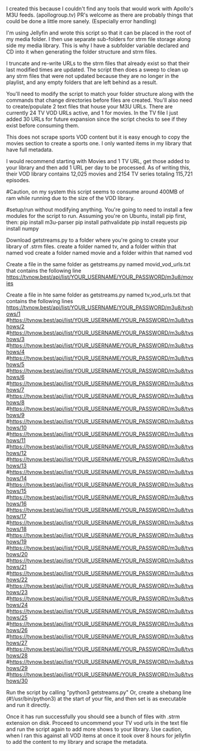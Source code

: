 I created this because I couldn't find any tools that would work with Apollo's M3U feeds. (apollogroup.tv)
PR's welcome as there are probably things that could be done a little more sanely.
(Especially error handling) 

I'm using Jellyfin and wrote this script so that it can be placed in the root of my media folder.  I then use separate sub-folders 
for strm file storage along side my media library.  This is why I have a subfolder variable declared and CD into it when generating
the folder structure and strm files. 

I truncate and re-write URLs to the strm files that already exist so that their last modified times are updated. 
The script then does a sweep to clean up any strm files that were not updated because they are no longer in the playlist, and any empty folders that are left behind as a result. 

You'll need to modify the script to match your folder structure along with the commands that change directories before files are created.
You'll also need to create/populate 2 text files that house your M3U URLs. There are currently 24 TV VOD URLs active, and 1 for movies.
In the TV file I just added 30 URLs for future expansion since the script checks to see if they exist before consuming them. 

This does not scrape sports VOD content but it is easy enough to copy the movies section to create a sports one. 
I only wanted items in my library that have full metadata. 

I would recommend starting with Movies and 1 TV URL, get those added to your library and then add 1 URL per day to be processed. 
As of writing this, their VOD library contains 12,025 movies and 2154 TV series totaling 115,721 episodes. 

#Caution, on my system this script seems to consume around 400MB of ram while running due to the size of the VOD library. 

#setup/run without modifying anything. 
You're going to need to install a few modules for the script to run.  Assuming you're on Ubuntu, install pip first, then:
pip install m3u-parser
pip install pathvalidate
pip install requests
pip install numpy

Download getstreams.py to a folder where you're going to create your library of .strm files. 
create a folder named tv, and a folder within that named vod
create a folder named movie and a folder within that named vod 

Create a file in the same folder as getstreams.py named movid_vod_urls.txt that contains the following line
https://tvnow.best/api/list/YOUR_USERNAME/YOUR_PASSWORD/m3u8/movies

Create a file in hte same folder as getstreams.py named tv_vod_urls.txt that contains the following lines
https://tvnow.best/api/list/YOUR_USERNAME/YOUR_PASSWORD/m3u8/tvshows/1
#https://tvnow.best/api/list/YOUR_USERNAME/YOUR_PASSWORD/m3u8/tvshows/2
#https://tvnow.best/api/list/YOUR_USERNAME/YOUR_PASSWORD/m3u8/tvshows/3
#https://tvnow.best/api/list/YOUR_USERNAME/YOUR_PASSWORD/m3u8/tvshows/4
#https://tvnow.best/api/list/YOUR_USERNAME/YOUR_PASSWORD/m3u8/tvshows/5
#https://tvnow.best/api/list/YOUR_USERNAME/YOUR_PASSWORD/m3u8/tvshows/6
#https://tvnow.best/api/list/YOUR_USERNAME/YOUR_PASSWORD/m3u8/tvshows/7
#https://tvnow.best/api/list/YOUR_USERNAME/YOUR_PASSWORD/m3u8/tvshows/8
#https://tvnow.best/api/list/YOUR_USERNAME/YOUR_PASSWORD/m3u8/tvshows/9
#https://tvnow.best/api/list/YOUR_USERNAME/YOUR_PASSWORD/m3u8/tvshows/10
#https://tvnow.best/api/list/YOUR_USERNAME/YOUR_PASSWORD/m3u8/tvshows/11
#https://tvnow.best/api/list/YOUR_USERNAME/YOUR_PASSWORD/m3u8/tvshows/12
#https://tvnow.best/api/list/YOUR_USERNAME/YOUR_PASSWORD/m3u8/tvshows/13
#https://tvnow.best/api/list/YOUR_USERNAME/YOUR_PASSWORD/m3u8/tvshows/14
#https://tvnow.best/api/list/YOUR_USERNAME/YOUR_PASSWORD/m3u8/tvshows/15
#https://tvnow.best/api/list/YOUR_USERNAME/YOUR_PASSWORD/m3u8/tvshows/16
#https://tvnow.best/api/list/YOUR_USERNAME/YOUR_PASSWORD/m3u8/tvshows/17
#https://tvnow.best/api/list/YOUR_USERNAME/YOUR_PASSWORD/m3u8/tvshows/18
#https://tvnow.best/api/list/YOUR_USERNAME/YOUR_PASSWORD/m3u8/tvshows/19
#https://tvnow.best/api/list/YOUR_USERNAME/YOUR_PASSWORD/m3u8/tvshows/20
#https://tvnow.best/api/list/YOUR_USERNAME/YOUR_PASSWORD/m3u8/tvshows/21
#https://tvnow.best/api/list/YOUR_USERNAME/YOUR_PASSWORD/m3u8/tvshows/22
#https://tvnow.best/api/list/YOUR_USERNAME/YOUR_PASSWORD/m3u8/tvshows/23
#https://tvnow.best/api/list/YOUR_USERNAME/YOUR_PASSWORD/m3u8/tvshows/24
#https://tvnow.best/api/list/YOUR_USERNAME/YOUR_PASSWORD/m3u8/tvshows/25
#https://tvnow.best/api/list/YOUR_USERNAME/YOUR_PASSWORD/m3u8/tvshows/26
#https://tvnow.best/api/list/YOUR_USERNAME/YOUR_PASSWORD/m3u8/tvshows/27
#https://tvnow.best/api/list/YOUR_USERNAME/YOUR_PASSWORD/m3u8/tvshows/28
#https://tvnow.best/api/list/YOUR_USERNAME/YOUR_PASSWORD/m3u8/tvshows/29
#https://tvnow.best/api/list/YOUR_USERNAME/YOUR_PASSWORD/m3u8/tvshows/30

Run the script by calling "python3 getstreams.py" 
Or, create a shebang line (#!/usr/bin/python3) at the start of your file, and then set is as executable and run it directly. 

Once it has run successfully you should see a bunch of files with .strm extension on disk.  Proceed to uncommend your TV vod urls in the text file and run the script again to add more shows to your library.  Use caution, when I ran this against all VOD items at once it took over 8 hours for jellyfin to add the content to my library and scrape the metadata. 
